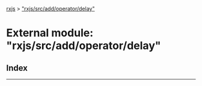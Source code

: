 [rxjs](../README.md) > ["rxjs/src/add/operator/delay"](../modules/_rxjs_src_add_operator_delay_.md)

# External module: "rxjs/src/add/operator/delay"

## Index

---

